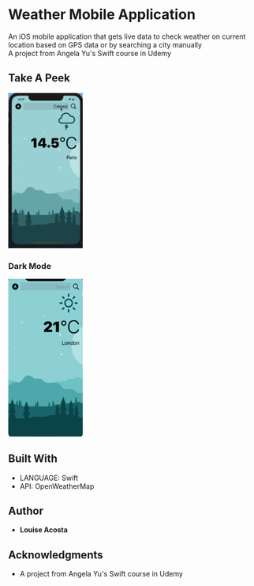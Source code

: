 # Weather Mobile Application
An iOS mobile application that gets live data to check weather on current location based on GPS data or by searching a city manually <br>
A project from Angela Yu's Swift course in Udemy

## Take A Peek

<img src="gif/clima.gif" width="30%" alt="view"></img>

### Dark Mode

<img src="gif/clima_darkmode.gif" width="30%" alt="darkmode"></img>

## Built With

* LANGUAGE: Swift
* API: OpenWeatherMap

## Author

* **Louise Acosta** 

## Acknowledgments

* A project from Angela Yu's Swift course in Udemy
